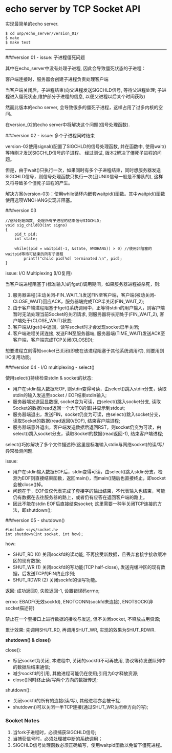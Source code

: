 echo server by TCP Socket API
====

实现最简单的echo server.

    $ cd unp/echo_server/version_01/
    $ make
    $ make test

----

###version 01 - issue: 子进程僵死问题

其中在echo_server中没有处理子进程, 因此会导致僵死状态的子进程：

客户端连接时，服务器会创建子进程负责处理客户端

当客户端关闭后，子进程结束(向父进程发送SIGCHLD信号, 等待父进程处理; 子进程进入僵死状态,维护部分子进程的信息, 以便父进程以后某个时间获取)

然而此版本的echo server, 会导致很多的僵死子进程，这样占用了过多内核的空间。

在version_02的echo server中将解决这个问题(信号处理函数).

###version 02 - issue: 多个子进程同时结束

version-02使用signal()配置了SIGCHLD的信号处理函数, 并在函数中, 使用wait()等待刚才发送SIGCHLD信号的子进程。
经过测试, 版本2解决了僵死子进程的问题。

但是，由于wait()只执行一次，如果同时有多个子进程结束，同时想服务器发送SIGCHLD信号，则信号处理函数只执行一次(且UNIX信号一般是不排队的), 这样又将导致多个僵死子进程的产生。

解决方案(version-03)：使用while循环内嵌套waitpid()函数。其中waitpid()函数使用选项WNOHANG实现非阻塞。

###version 03

    //信号处理函数, 处理所有子进程的结束信号SIGCHLD;
    void sig_child03(int signo)
    {
        pid_t pid;
        int state;

        while((pid = waitpid(-1, &state, WNOHANG)) > 0)	//使用非阻塞的waitpid等待可结束的所有子进程
            printf("child pid[%d] terminated.\n", pid);
    }

issue: I/O Multiplexing (I/O复用)

当客户端进程阻塞于(标准输入)的fget()调用期间，如果服务器进程被杀死，则:

1. 服务器进程(主动关闭-FIN_WAIT_1)发送FIN至客户端，客户端(被动关闭-CLOSE_WAIT)回应ACK，服务器端完成TCP半关闭(FIN_WAIT_2);
2. 由于客户端进程阻塞于fget()系统调用中，正等待stdin的用户输入，则客户端暂时无法处理当前Socket的关闭请求, 则服务器将长期处于(FIN_WAIT_2), 客户端处于(CLOSE_WAIT)状态;
3. 客户端从fget()中返回，读写socket时才会发现socket已半关闭;
4. 客户端进程关闭连接, 发送FIN至服务器端, 服务器端(TIME_WAIT)发送ACK至客户端，客户端完成TCP关闭(CLOSED);

想要进程立刻得知socket已关闭(即使在该进程阻塞于其他系统调用时), 则要用到I/O复用功能。

###version 04 - I/O multiplexing - select()

使用select()持续检查stdin & socket的状态:

* 用户在stdin输入数据/EOF, 则stdin变得可读，由select()跳入stdin分支，读取stdin的输入发送至socket / EOF结束stdin输入;
* 服务器端发送回显数据, socket变为可读，由select()跳入socket分支, 读取Socket的数据(read返回一个大于0的值)并显示到stdout;
* 服务器端退出，发送FIN，socket仍变为可读，由select()跳入socket分支，读取Socket的数据(read返回0/EOF), 结束客户端进程;
* 服务器端意外退出，客户端发送数据后返回RST，则socket仍变为可读，由select()跳入socket分支，读取Socket的数据(read返回-1), 结束客户端进程;

select()巧妙解决了多个文件描述符(这里是标准输入stdin与网络socket)的读/写/异常检测问题.

issue:

* 用户在stdin输入数据EOF后，stdin变得可读，由select()跳入stdin分支，检测为EOF则直接结束函数，返回main()，而main()随后也直接终止，即socket会被close()掉。
* 问题在于，EOF仅仅代表完成了套接字的输出结束，不代表输入也结束，可能仍有数据在去往服务器的路上，或者仍有应答在返回客户端的路上。
* 因此不能在stdin EOF后直接结束socket; 这里需要一种半关闭TCP连接的方法，即shutdown();

###version 05 - shutdown()

    #include <sys/socket.h>
    int shutdown(int socket, int how);

how:
* SHUT_RD (0) 关闭sockfd的读功能, 不再接受新数据，且丢弃套接字接收缓冲区的现有数据;
* SHUT_WR (1) 关闭sockfd的写功能(TCP half-close), 发送完缓冲区的现有数据，后发送TCP的FIN终止序列;
* SHUT_RDWR (2) 关闭sockfd的读写功能。

返回: 成功返回0, 失败返回-1, 设置错误码errno;

errno: EBADF(无效sockfd), ENOTCONN(sockfd未连接), ENOTSOCK(非socket描述符)

禁止在一个套接口上进行数据的接收与发送, 但不关闭socket, 不释放占用资源;

累计效果: 先调用SHUT_RD, 再调用SHUT_WR, 实现的效果为SHUT_RDWR.


**shutdown() & close()**

close():
* 标记socket为关闭, 本进程中, 关闭的sockfd不可再使用, 协议等待发送队列中的数据后结束通信;
* 减少sockfd的引用, 其他进程可能仍在使用;引用为0才释放资源;
* close()同时终止读/写两个方向的数据传送;

shutdown():
* 关闭sockfd的所有的连接(读/写), 其他进程亦会被干扰.
* shutdown()可以关闭一半TCP连接(通过SHUT_WR关闭单方向的写);

### Socket Notes
1. 当fork子进程时，必须捕获SIGCHLD信号;
2. 当捕获信号时，必须处理被中断的系统调用；
3. SIGCHLD信号处理函数必须正确编写，使用waitpid函数以免留下僵死进程。
